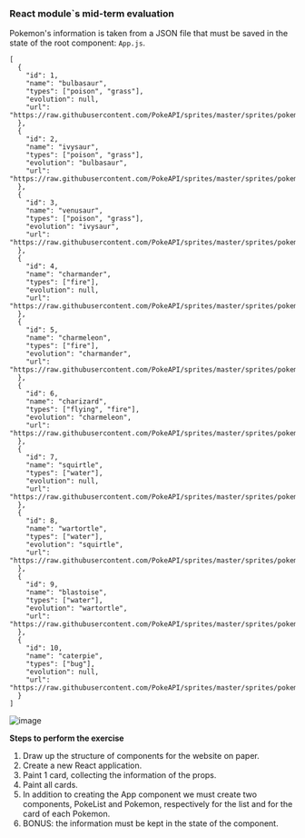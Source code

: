 ### React module`s mid-term evaluation

Pokemon's information is taken from a JSON file that must be saved in the state of the root component: `App.js`.

```
[
  {
    "id": 1,
    "name": "bulbasaur",
    "types": ["poison", "grass"],
    "evolution": null,
    "url": "https://raw.githubusercontent.com/PokeAPI/sprites/master/sprites/pokemon/1.png"
  },
  {
    "id": 2,
    "name": "ivysaur",
    "types": ["poison", "grass"],
    "evolution": "bulbasaur",
    "url": "https://raw.githubusercontent.com/PokeAPI/sprites/master/sprites/pokemon/2.png"
  },
  {
    "id": 3,
    "name": "venusaur",
    "types": ["poison", "grass"],
    "evolution": "ivysaur",
    "url": "https://raw.githubusercontent.com/PokeAPI/sprites/master/sprites/pokemon/3.png"
  },
  {
    "id": 4,
    "name": "charmander",
    "types": ["fire"],
    "evolution": null,
    "url": "https://raw.githubusercontent.com/PokeAPI/sprites/master/sprites/pokemon/4.png"
  },
  {
    "id": 5,
    "name": "charmeleon",
    "types": ["fire"],
    "evolution": "charmander",
    "url": "https://raw.githubusercontent.com/PokeAPI/sprites/master/sprites/pokemon/5.png"
  },
  {
    "id": 6,
    "name": "charizard",
    "types": ["flying", "fire"],
    "evolution": "charmeleon",
    "url": "https://raw.githubusercontent.com/PokeAPI/sprites/master/sprites/pokemon/6.png"
  },
  {
    "id": 7,
    "name": "squirtle",
    "types": ["water"],
    "evolution": null,
    "url": "https://raw.githubusercontent.com/PokeAPI/sprites/master/sprites/pokemon/7.png"
  },
  {
    "id": 8,
    "name": "wartortle",
    "types": ["water"],
    "evolution": "squirtle",
    "url": "https://raw.githubusercontent.com/PokeAPI/sprites/master/sprites/pokemon/8.png"
  },
  {
    "id": 9,
    "name": "blastoise",
    "types": ["water"],
    "evolution": "wartortle",
    "url": "https://raw.githubusercontent.com/PokeAPI/sprites/master/sprites/pokemon/9.png"
  },
  {
    "id": 10,
    "name": "caterpie",
    "types": ["bug"],
    "evolution": null,
    "url": "https://raw.githubusercontent.com/PokeAPI/sprites/master/sprites/pokemon/10.png"
  }
]
```



![image](https://user-images.githubusercontent.com/81922944/150493929-eeb3ade3-cb05-49c0-9a0b-38cf03a6a962.png)

**Steps to perform the exercise**

1. Draw up the structure of components for the website on paper.
2. Create a new React application.
3. Paint 1 card, collecting the information of the props.
4. Paint all cards.
5. In addition to creating the App component we must create two components, PokeList and Pokemon,
   respectively for the list and for the card of each Pokemon.
6. BONUS: the information must be kept in the state of the component.

 
